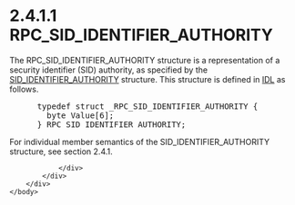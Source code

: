 <html dir="LTR" xmlns:mshelp="http://msdn.microsoft.com/mshelp" xmlns:ddue="http://ddue.schemas.microsoft.com/authoring/2003/5" xmlns:xlink="http://www.w3.org/1999/xlink" xmlns:tool="http://www.microsoft.com/tooltip">
    <head>
        <meta http-equiv="Content-Type" content="text/html; CHARSET=utf-8"></meta>
        <meta name="save" content="history"></meta>
        <title>2.4.1.1 RPC_SID_IDENTIFIER_AUTHORITY</title>
        <xml>
            <mshelp:toctitle title="2.4.1.1 RPC_SID_IDENTIFIER_AUTHORITY"></mshelp:toctitle>
            <mshelp:rltitle title="[MS-DTYP]: RPC_SID_IDENTIFIER_AUTHORITY"></mshelp:rltitle>
            <mshelp:keyword index="A" term="d7e6e5a5-437c-41e5-8ba1-bdfd43e96cbc"></mshelp:keyword>
            <mshelp:attr name="DCSext.ContentType" value="open specification"></mshelp:attr>
            <mshelp:attr name="AssetID" value="d7e6e5a5-437c-41e5-8ba1-bdfd43e96cbc"></mshelp:attr>
            <mshelp:attr name="TopicType" value="kbRef"></mshelp:attr>
            <mshelp:attr name="DCSext.Title" value="[MS-DTYP]: RPC_SID_IDENTIFIER_AUTHORITY" />
        </xml>
    </head>
    <body>
        <div id="header">
            <h1 class="heading">2.4.1.1 RPC_SID_IDENTIFIER_AUTHORITY</h1>
        </div>
        <div id="mainSection">
            <div id="mainBody">
                <div id="allHistory" class="saveHistory"></div>
                <div id="sectionSection0" class="section" name="collapseableSection">
                    

<p>The RPC_SID_IDENTIFIER_AUTHORITY structure is a
representation of a security identifier (SID) authority, as specified by the <a href="c6ce4275-3d90-4890-ab3a-514745e4637e.html">SID_IDENTIFIER_AUTHORITY</a>
structure. This structure is defined in <a href="a66edeb1-52a0-4d64-a93b-2f5c833d7d92.html#gt_73177eec-4092-420f-92c5-60b2478df824">IDL</a> as follows.</p>

<dl>
<dd>
<div><pre> typedef struct _RPC_SID_IDENTIFIER_AUTHORITY {
   byte Value[6];
 } RPC_SID_IDENTIFIER_AUTHORITY;
</pre></div>
</dd></dl>

<p>For individual member semantics of the
SID_IDENTIFIER_AUTHORITY structure, see section 2.4.1.</p>


                </div>
            </div>
        </div>
    </body>
</html>